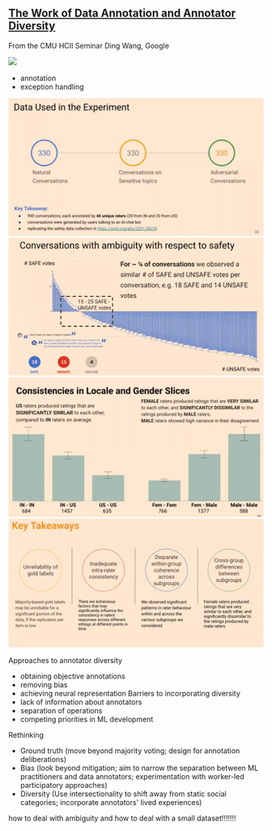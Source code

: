 ## [The Work of Data Annotation and Annotator Diversity](https://scs.hosted.panopto.com/Panopto/Pages/Viewer.aspx?id=3114f86b-fb43-4521-a1d5-afc6012d5ae5)
From the CMU HCII Seminar
Ding Wang, Google

![](figures/TWDAAD-1.png)

- annotation
- exception handling 

![](figures/TWDAAD-2.png)
![](figures/TWDAAD-3.png)
![](figures/TWDAAD-4.png)
![](figures/TWDAAD-5.png)

Approaches to annotator diversity
- obtaining objective annotations
- removing bias
- achieving neural representation
Barriers to incorporating diversity
- lack of information about annotators
- separation of operations
- competing priorities in ML development

Rethinking 
- Ground truth (move beyond majority voting; design for annotation deliberations)
- Bias (look beyond mitigation; aim to narrow the separation between ML practitioners and data annotators; experimentation with worker-led participatory approaches)
- Diversity (Use intersectionality to shift away from static social categories; incorporate annotators' lived experiences)

how to deal with ambiguity and how to deal with a small dataset!!!!!!!
